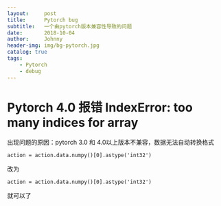 ```yaml
---
layout:     post
title:      Pytorch bug
subtitle:   一个由pytorch版本兼容性导致的问题
date:       2018-10-04
author:     Johnny
header-img: img/bg-pytorch.jpg
catalog: true
tags:
    - Pytorch
    - debug
---
```


# Pytorch 4.0 报错 IndexError: too many indices for array

出现问题的原因：pytorch 3.0 和 4.0以上版本不兼容，数据无法自动转换格式

```
action = action.data.numpy()[0].astype('int32')
```

改为
```
action = action.data.numpy()[0].astype('int32')
```

就可以了
